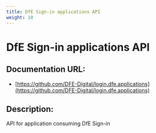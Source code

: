 ```yaml
---
title: DfE Sign-in applications API
weight: 10
---
```


# DfE Sign-in applications API

## Documentation URL:
 - [https://github.com/DFE-Digital/login.dfe.applications](https://github.com/DFE-Digital/login.dfe.applications)

## Description:
API for application consuming DfE Sign-in

